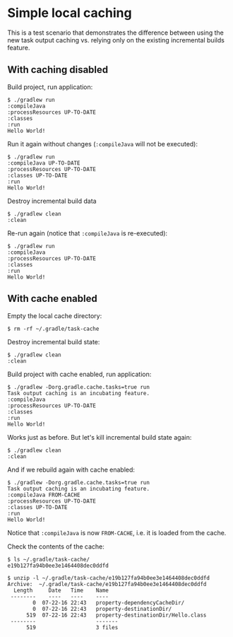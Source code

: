 # Simple local caching

This is a test scenario that demonstrates the difference between using the new task output caching vs. relying only on the existing incremental builds feature.

## With caching disabled

Build project, run application:

```text
$ ./gradlew run
:compileJava
:processResources UP-TO-DATE
:classes
:run
Hello World!
```

Run it again without changes (`:compileJava` will not be executed):

```text
$ ./gradlew run
:compileJava UP-TO-DATE
:processResources UP-TO-DATE
:classes UP-TO-DATE
:run
Hello World!
```

Destroy incremental build data

```text
$ ./gradlew clean
:clean
```

Re-run again (notice that `:compileJava` is re-executed):

```text
$ ./gradlew run
:compileJava
:processResources UP-TO-DATE
:classes
:run
Hello World!
```

## With cache enabled

Empty the local cache directory:

```text
$ rm -rf ~/.gradle/task-cache
```

Destroy incremental build state:

```text
$ ./gradlew clean
:clean
```

Build project with cache enabled, run application:

```text
$ ./gradlew -Dorg.gradle.cache.tasks=true run
Task output caching is an incubating feature.
:compileJava
:processResources UP-TO-DATE
:classes
:run
Hello World!
```

Works just as before. But let's kill incremental build state again:

```text
$ ./gradlew clean
:clean
```

And if we rebuild again with cache enabled:

```text
$ ./gradlew -Dorg.gradle.cache.tasks=true run
Task output caching is an incubating feature.
:compileJava FROM-CACHE
:processResources UP-TO-DATE
:classes UP-TO-DATE
:run
Hello World!
```

Notice that `:compileJava` is now `FROM-CACHE`, i.e. it is loaded from the cache.

Check the contents of the cache:

```text
$ ls ~/.gradle/task-cache/
e19b127fa94b0ee3e1464408dec0ddfd

$ unzip -l ~/.gradle/task-cache/e19b127fa94b0ee3e1464408dec0ddfd
Archive:  ~/.gradle/task-cache/e19b127fa94b0ee3e1464408dec0ddfd
  Length     Date   Time    Name
 --------    ----   ----    ----
        0  07-22-16 22:43   property-dependencyCacheDir/
        0  07-22-16 22:43   property-destinationDir/
      519  07-22-16 22:43   property-destinationDir/Hello.class
 --------                   -------
      519                   3 files
```
